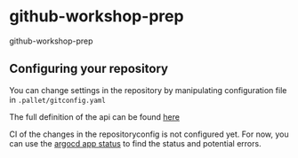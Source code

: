 # github-workshop-prep

github-workshop-prep


## Configuring your repository

You can change settings in the repository by manipulating configuration file in
`.pallet/gitconfig.yaml`

The full definition of the api can be found [here][gitconfig-api-ref]

CI of the changes in the repositoryconfig is not configured yet. For now, you
can use the [argocd app status][argocd-app-ref] to find the status and
potential errors.


[gitconfig-api-ref]: https://github.com/coopnorge/cloud-platform-apis/blob/main/cloud-platform-apis/templates/repositoryconfig.github.coop.no/definition.yaml
[argocd-app-ref]:  https://argocd.internal.coop/applications?search=pallet-github-workshop-prep&showFavorites=false&proj=&sync=&autoSync=&health=&namespace=&cluster=&labels=
